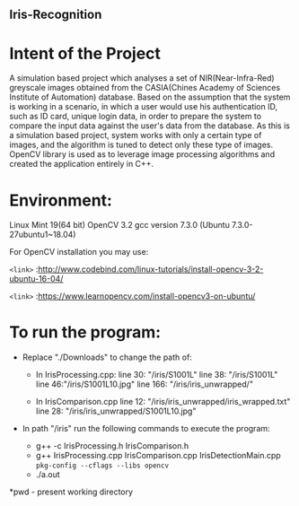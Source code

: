 ## Iris-Recognition

# Intent of the Project
A simulation based project which analyses a set of NIR(Near-Infra-Red) greyscale images obtained from the CASIA(Chines Academy of Sciences Institute of Automation) database. Based on the assumption that the system is working in a scenario, in which a user would use his authentication ID, such as ID card, unique login data, in order to prepare the system to compare the input data against the user's data from the database. 
As this is a simulation based project, system works with only a certain type of images, and the algorithm is tuned to detect only these type of images. OpenCV library is used as to leverage image processing algorithms and created the application entirely in C++.

# Environment:
Linux Mint 19(64 bit)
OpenCV 3.2
gcc version 7.3.0 (Ubuntu 7.3.0-27ubuntu1~18.04)

For OpenCV installation you may use:

`<link>` :http://www.codebind.com/linux-tutorials/install-opencv-3-2-ubuntu-16-04/

`<link>` :https://www.learnopencv.com/install-opencv3-on-ubuntu/

# To run the program:
+ Replace "./Downloads" to change the path of:
  + In IrisProcessing.cpp: 
    line 30: "<pwd>/iris/S1001L"
    line 38: "<pwd>/iris/S1001L"
    line 46:"<pwd>/iris/S1001L10.jpg"
    line 166: "<pwd>/iris/iris_unwrapped/"

  + In IrisComparison.cpp
    line 12: "<pwd>/iris/iris_unwrapped/iris_wrapped.txt"
    line 28: "<pwd>/iris/iris_unwrapped/S1001L10.jpg"

+ In path "<pwd>/iris" run the following commands to execute the program:
  + g++ -c IrisProcessing.h IrisComparison.h
  + g++ IrisProcessing.cpp IrisComparison.cpp IrisDetectionMain.cpp `pkg-config --cflags --libs opencv`
  + ./a.out

*pwd - present working directory
